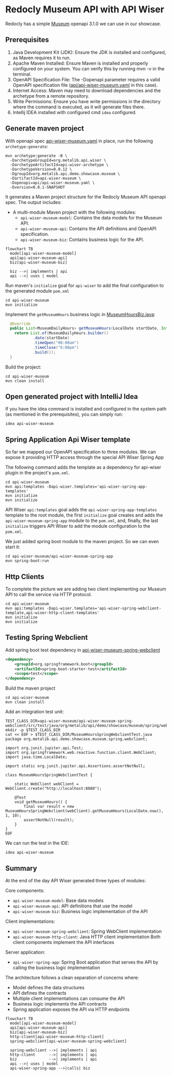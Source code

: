 # Redocly Museum API with API Wiser

Redocly has a simple [Museum](https://redocly.com/demo/openapi/museum-api) openapi 3.1.0 we can use in our showcase.

## Prerequisites

1. Java Development Kit (JDK): Ensure the JDK is installed and configured, as Maven requires it to run.
2. Apache Maven Installed: Ensure Maven is installed and properly configured on your system. You can verify this by running mvn -v in the terminal.  
3. OpenAPI Specification File: The -Dopenapi parameter requires a valid OpenAPI specification file ([api/api-wiser-museum.yaml](api/api-wiser-museum.yaml) in this case).  
4. Internet Access: Maven may need to download dependencies and the archetype from a remote repository.  
5. Write Permissions: Ensure you have write permissions in the directory where the command is executed, as it will generate files there.
6. Intellij IDEA installed with configured cmd `idea` configured.

## Generate maven project

With openapi spec [api-wiser-museum.yaml](api/api-wiser-museum.yaml) in place, run the following `archetype:generate`: 
```shell
mvn archetype:generate -B \
  -DarchetypeGroupId=org.metalib.api.wiser \
  -DarchetypeArtifactId=api-wiser-archetype \
  -DarchetypeVersion=0.0.12 \
  -DgroupId=org.metalib.api.demo.showcase.museum \
  -DartifactId=api-wiser-museum \
  -Dopenapi=api/api-wiser-museum.yaml \
  -Dversion=0.0.1-SNAPSHOT
```

It generates a Maven project structure for the Redocly Museum API openapi spec. The output includes:
* A multi-module Maven project with the following modules:
  * `api-wiser-museum-model`: Contains the data models for the Museum API.
  * `api-wiser-museum-api`: Contains the API definitions and OpenAPI specification.
  * `api-wiser-museum-biz`: Contains business logic for the API.

```mermaid
flowchart TB
  model[api-wiser-museum-model]
  api[api-wiser-museum-api]
  biz[api-wiser-museum-biz]

  biz -->| implements | api
  api -->| uses | model
```

Run maven's `initialize` goal for `api-wiser` to add the final configuration to the generated module `pom.xml`
```shell
cd api-wiser-museum
mvn initialize
```

Implement the `getMuseumHours` business logic in [MuseumHoursBiz.java](api-wiser-museum/api-wiser-museum-biz/src/main/java/org/metalib/api/demo/showcase/museum/biz/MuseumHoursBiz.java):
```java
  @Override
  public List<MuseumDailyHours> getMuseumHours(LocalDate startDate, Integer page, Integer limit) {
    return List.of(MuseumDailyHours.builder()
            .date(startDate)
            .timeOpen("08:00am")
            .timeClose("6:00pm")
            .build());
  }
```

Build the project:
```shell
cd api-wiser-museum
mvn clean install
```

## Open generated project with IntelliJ Idea  

If you have the idea command is installed and configured in the system path 
(as mentioned in the prerequisites), you can simply run:
```shell
idea api-wiser-museum 
```

## Spring Application Api Wiser template

So far we mapped our OpenAPI specification to three modules. We can expose it providing HTTP 
access through the special API Wiser Spring App

The following command adds the template as a dependency for api-wiser plugin in the project's `pom.xml`.
```shell
cd api-wiser-museum
mvn api:templates -Dapi-wiser.templates='api-wiser-spring-app-templates'
mvn initialize
mvn initialize
```
API Wiser `api:templates` goal adds the `api-wiser-spring-app-templates` template to the root module, the first
`initialize` goal creates and adds the `api-wiser-museum-spring-app` module to the `pom.xml`, and, finally,
the last `initialize` triggers API Wiser to add the module configuration to the `pom.xml`.

We just added spring boot module to the maven project. So we can even start it:
```shell
cd api-wiser-museum/api-wiser-museum-spring-app
mvn spring-boot:run
```

## Http Clients

To complete the picture we are adding two client implementing our Museum API to call the service via HTTP protocol.  
```shell
cd api-wiser-museum
mvn api:templates -Dapi-wiser.templates='api-wiser-spring-webclient-template,api-wiser-http-client-templates'
mvn initialize
mvn initialize
```

## Testing Spring Webclient

Add spring boot test dependency in [api-wiser-museum-spring-webclient](api-wiser-museum/api-wiser-museum-spring-webclient/pom.xml)
```xml
<dependency>
    <groupId>org.springframework.boot</groupId>
    <artifactId>spring-boot-starter-test</artifactId>
    <scope>test</scope>
</dependency>
```

Build the maven project
```shell
cd api-wiser-museum
mvn clean install
```


Add an integration test unit:
```shell
TEST_CLASS_DIR=api-wiser-museum/api-wiser-museum-spring-webclient/src/test/java/org/metalib/api/demo/showcase/museum/spring/webclient
mkdir -p $TEST_CLASS_DIR
cat << EOF > $TEST_CLASS_DIR/MuseumHoursSpringWebclientTest.java
package org.metalib.api.demo.showcase.museum.spring.webclient;

import org.junit.jupiter.api.Test;
import org.springframework.web.reactive.function.client.WebClient;
import java.time.LocalDate;

import static org.junit.jupiter.api.Assertions.assertNotNull;

class MuseumHoursSpringWebclientTest {

    static WebClient webClient = WebClient.create("http://localhost:8080");

    @Test
    void getMuseumHours() {
        final var result = new MuseumHoursSpringWebclient(webClient).getMuseumHours(LocalDate.now(), 1, 10);
        assertNotNull(result);
    }
}
EOF
```

We can run the test in the IDE:
```shell
idea api-wiser-museum 
```


## Summary

At the end of the day API Wiser generated three types of modules:

Core components:
* `api-wiser-museum-model`: Base data models
* `api-wiser-museum-api`: API definitions that use the model
* `api-wiser-museum-biz`: Business logic implementation of the API

Client implementations:
* `api-wiser-museum-spring-webclient`: Spring WebClient implementation
* `api-wiser-museum-http-client`: Java HTTP client implementation Both client components implement the API interfaces

Server application:
* `api-wiser-spring-app`: Spring Boot application that serves the API by calling the business logic implementation

The architecture follows a clean separation of concerns where:  
* Model defines the data structures
* API defines the contracts
* Multiple client implementations can consume the API
* Business logic implements the API contracts
* Spring application exposes the API via HTTP endpoints

```mermaid
flowchart TB
  model[api-wiser-museum-model]
  api[api-wiser-museum-api]
  biz[api-wiser-museum-biz]
  http-client[api-wiser-museum-http-client]
  spring-webclient[api-wiser-museum-spring-webclient]

  spring-webclient -->| implements | api
  http-client      -->| implements | api
  biz              -->| implements | api
  api -->| uses | model
  api-wiser-spring-app -->|calls| biz    
```